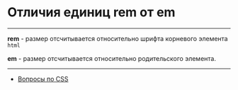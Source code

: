# Отличия единиц rem от em

---

**rem** - размер отсчитывается относительно шрифта корневого элемента `html`

**em** - размер отсчитывается относительно родительского элемента.

---

- [Вопросы по CSS](./CSS.md)
